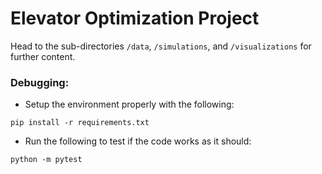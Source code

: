 # Elevator Optimization Project

Head to the sub-directories `/data`, `/simulations`, and `/visualizations` for further content.

### Debugging:

* Setup the environment properly with the following:
```
pip install -r requirements.txt
```

* Run the following to test if the code works as it should:
```
python -m pytest
```